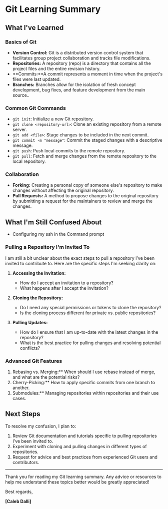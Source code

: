 # Git Learning Summary

## What I've Learned

### Basics of Git
- **Version Control:** Git is a distributed version control system that facilitates group project collaboration and tracks file modifications.
- **Repositories:** A repository (repo) is a directory that contains all the project files and the entire revision history.
- **Commits:**A commit represents a moment in time when the project's files were last updated.
- **Branches:** Branches allow for the isolation of fresh concept development, bug fixes, and feature development from the main source..

### Common Git Commands
- `git init`: Initialize a new Git repository.
- `git clone <repository-url>`: Clone an existing repository from a remote server.
- `git add <file>`: Stage changes to be included in the next commit.
- `git commit -m "message"`: Commit the staged changes with a descriptive message.
- `git push`: Push local commits to the remote repository.
- `git pull`: Fetch and merge changes from the remote repository to the local repository.

### Collaboration
- **Forking:** Creating a personal copy of someone else's repository to make changes without affecting the original repository.
- **Pull Requests:** A method to propose changes to the original repository by submitting a request for the maintainers to review and merge the changes.

## What I'm Still Confused About

- Configuring my ssh in the Command prompt

### Pulling a Repository I'm Invited To

I am still a bit unclear about the exact steps to pull a repository I’ve been invited to contribute to. Here are the specific steps I'm seeking clarity on:

1. **Accessing the Invitation:**
   - How do I accept an invitation to a repository?
   - What happens after I accept the invitation?

2. **Cloning the Repository:**
   - Do I need any special permissions or tokens to clone the repository?
   - Is the cloning process different for private vs. public repositories?

3. **Pulling Updates:**
   - How do I ensure that I am up-to-date with the latest changes in the repository?
   - What is the best practice for pulling changes and resolving potential conflicts?

### Advanced Git Features
1. Rebasing vs. Merging:** When should I use rebase instead of merge, and what are the potential risks?
2. Cherry-Picking:** How to apply specific commits from one branch to another.
3. Submodules:** Managing repositories within repositories and their use cases.

## Next Steps
To resolve my confusion, I plan to:
1. Review Git documentation and tutorials specific to pulling repositories I’ve been invited to.
2. Experiment with cloning and pulling changes in different types of repositories.
3. Request for advice and best practices from experienced Git users and contributors.

---

Thank you for reading my Git learning summary. Any advice or resources to help me understand these topics better would be greatly appreciated!

Best regards,

**[Caleb Dalli]**
